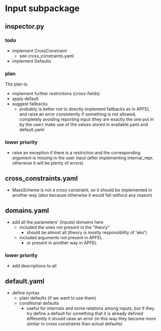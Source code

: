 # Input subpackage

## inspector.py

### todo

- implement CrossConstraint
  - see cross_constraints.yaml
- implement Defaults

### plan

The plan is:
   - implement further restrictions (cross-fields)
   - apply default
   - suggest fallbacks
       - probably is better not to directly implement fallbacks as in APFEL and
         raise an error consistently if something is not allowed, completely
         avoiding reporting input (they are exactly the one put in by the user)
make use of the values stored in available.yaml and default.yaml

### lower priority

- raise an exception if there is a restriction and the corresponding argument
  is missing in the user input (after implementing internal_repr, otherwise
  it will be plenty of errors)


## cross_constraints.yaml

- MassScheme is not a cross constraint, so it should be implemented in another
  way (also because otherwise it would fail without any reason)

## domains.yaml

- add all the parameters' (inputs) domains here
  - included the ones not present in the "theory"
    - should be almost all (theory is mostly responsibility of 'eko')
  - included arguments not present in APFEL
    - or present in another way in APFEL

### lower priority

- add descriptions to all

## default.yaml

- define syntax
  - plain defaults (if we want to use them)
  - conditional defaults
    - useful for internals and some relations among inputs, but if they try
      define a default for something that it is already defined differently it
      should raise an error (in this way they become more similar to cross
      constraints than actual defaults)
